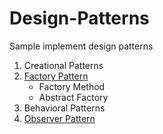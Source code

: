 Design-Patterns
===============

Sample implement design patterns

1. Creational Patterns
  1. [Factory Pattern](https://github.com/liverbool/Design-Patterns/wiki/Factory-Pattern)
      * Factory Method
      * Abstract Factory
2. Behavioral Patterns
  2. [Observer Pattern](https://github.com/liverbool/Design-Patterns/wiki/Observer-Pattern)
